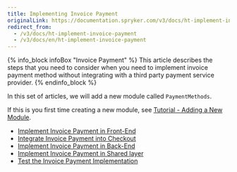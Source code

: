 ```yaml
---
title: Implementing Invoice Payment
originalLink: https://documentation.spryker.com/v3/docs/ht-implement-invoice-payment
redirect_from:
  - /v3/docs/ht-implement-invoice-payment
  - /v3/docs/en/ht-implement-invoice-payment
---
```


{% info_block infoBox "Invoice Payment" %}
This article describes the steps that you need to consider when you need to implement invoice payment method without integrating with a third party payment service provider.
{% endinfo_block %}

In this set of articles, we will add a new module called `PaymentMethods`.

If this is you first time creating a new module, see [Tutorial - Adding a New Module](/docs/scos/dev/developer-guides/202001.0/development-guide/back-end/data-manipulation/data-enrichment/extending-spryker/t-add-new-bundl).

* [Implement Invoice Payment in Front-End](/docs/scos/dev/developer-guides/202001.0/development-guide/back-end/data-manipulation/payment-methods/invoice/ht-invoice-paym)
* [Integrate Invoice Payment into Checkout](/docs/scos/dev/developer-guides/202001.0/development-guide/back-end/data-manipulation/payment-methods/invoice/ht-invoice-paym)
* [Implement Invoice Payment in Back-End](/docs/scos/dev/developer-guides/202001.0/development-guide/back-end/data-manipulation/payment-methods/invoice/ht-invoice-paym)
* [Implement Invoice Payment in Shared layer](/docs/scos/dev/developer-guides/202001.0/development-guide/back-end/data-manipulation/payment-methods/invoice/ht-invoice-paym)
* [Test the Invoice Payment Implementation](/docs/scos/dev/developer-guides/202001.0/development-guide/back-end/data-manipulation/payment-methods/invoice/ht-invoice-paym)
